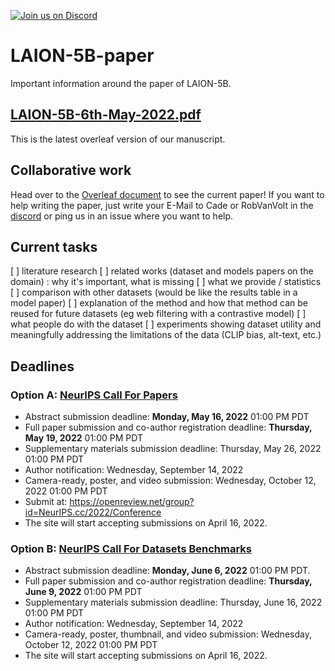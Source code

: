 <a href="https://discord.gg/xBPBXfcFHd"><img alt="Join us on Discord" src="https://img.shields.io/discord/823813159592001537?color=5865F2&logo=discord&logoColor=white"></a>

# LAION-5B-paper

Important information around the paper of LAION-5B.

## [LAION-5B-6th-May-2022.pdf](LAION-5B-6th-May-2022.pdf)

This is the latest overleaf version of our manuscript.

## Collaborative work

Head over to the [Overleaf document](https://www.overleaf.com/project/6269fb5a48a63539152e9045) to see the current paper! If you want to help writing the paper, just write your E-Mail to Cade or RobVanVolt in the [discord](https://discord.gg/xBPBXfcFHd) or ping us in an issue where you want to help.

## Current tasks

[ ] literature research
[ ] related works (dataset and models papers on the domain) : why it's important, what is missing
[ ] what we provide / statistics
[ ] comparison with other datasets (would be like the results table in a model paper)
[ ] explanation of the method and how that method can be reused for future datasets (eg web filtering with a contrastive model)
[ ] what people do with the dataset
[ ] experiments showing dataset utility and meaningfully addressing the limitations of the data (CLIP bias, alt-text, etc.)

## Deadlines

### Option A: [NeurIPS Call For Papers](https://nips.cc/Conferences/2022/CallForPapers)

- Abstract submission deadline: **Monday, May 16, 2022** 01:00 PM PDT
- Full paper submission and co-author registration deadline: **Thursday, May 19, 2022** 01:00 PM PDT
- Supplementary materials submission deadline: Thursday, May 26, 2022 01:00 PM PDT 
- Author notification: Wednesday, September 14, 2022
- Camera-ready, poster, and video submission: Wednesday, October 12, 2022 01:00 PM PDT
- Submit at: https://openreview.net/group?id=NeurIPS.cc/2022/Conference 
- The site will start accepting submissions on April 16, 2022.

### Option B: [NeurIPS Call For Datasets Benchmarks](https://neurips.cc/Conferences/2022/CallForDatasetsBenchmarks)

- Abstract submission deadline: **Monday, June 6, 2022** 01:00 PM PDT.
- Full paper submission and co-author registration deadline: **Thursday, June 9, 2022** 01:00 PM PDT
- Supplementary materials submission deadline: Thursday, June 16, 2022 01:00 PM PDT 
- Author notification: Wednesday, September 14, 2022
- Camera-ready, poster, thumbnail, and video submission: Wednesday, October 12, 2022 01:00 PM PDT
- The site will start accepting submissions on April 16, 2022. 
